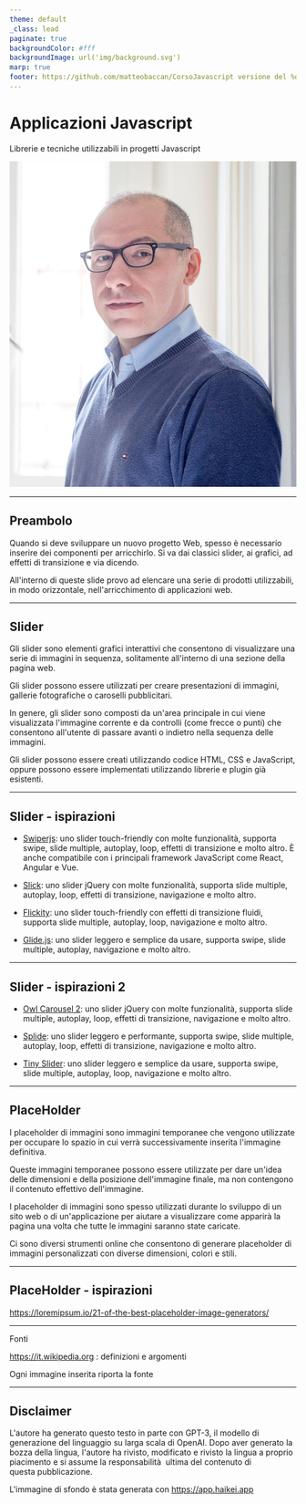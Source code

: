 ```yaml
---
theme: default
_class: lead
paginate: true
backgroundColor: #fff
backgroundImage: url('img/background.svg')
marp: true
footer: https://github.com/matteobaccan/CorsoJavascript versione del %date% %time%
---
```


# Applicazioni Javascript

Librerie e tecniche utilizzabili in progetti Javascript

![bg right](img/matteo-baccan.jpg)

<!-- _paginate: false -->
<!-- _footer: "" -->
<!-- style: "
img[alt~='center'] {
  display: block;
  margin: 0 auto;
}
h2 {
    color: #e50000;
    position: absolute;
    top: 0px;
    background-color: white;
    width: 100%;
    left: 0;
    padding: 15px 0px 0px 75px;
    height: 70px;
    border-bottom: 1px solid red;
    margin: 0px;
}
h3 {
    color: #e50000;
}
footer {
    width: 100%;
    left: 5px;
    bottom: 0;
    padding: 0 0 10px 10px;
}
" -->

---

## Preambolo

Quando si deve sviluppare un nuovo progetto Web, spesso è necessario inserire dei componenti per arricchirlo.
Si va dai classici slider, ai grafici, ad effetti di transizione e via dicendo.

All'interno di queste slide provo ad elencare una serie di prodotti utilizzabili, in modo orizzontale, nell'arricchimento di applicazioni web.

---

## Slider

Gli slider sono elementi grafici interattivi che consentono di visualizzare una serie di immagini in sequenza, solitamente all'interno di una sezione della pagina web.

Gli slider possono essere utilizzati per creare presentazioni di immagini, gallerie fotografiche o caroselli pubblicitari.

In genere, gli slider sono composti da un'area principale in cui viene visualizzata l'immagine corrente e da controlli (come frecce o punti) che consentono all'utente di passare avanti o indietro nella sequenza delle immagini.

Gli slider possono essere creati utilizzando codice HTML, CSS e JavaScript, oppure possono essere implementati utilizzando librerie e plugin già esistenti.

---

## Slider - ispirazioni

* [Swiperjs](https://swiperjs.com/demos): uno slider touch-friendly con molte funzionalità, supporta swipe, slide multiple, autoplay, loop, effetti di transizione e molto altro. È anche compatibile con i principali framework JavaScript come React, Angular e Vue.

* [Slick](https://kenwheeler.github.io/slick/): uno slider jQuery con molte funzionalità, supporta slide multiple, autoplay, loop, effetti di transizione, navigazione e molto altro.

* [Flickity](https://flickity.metafizzy.co/#feature-showcase): uno slider touch-friendly con effetti di transizione fluidi, supporta slide multiple, autoplay, loop, navigazione e molto altro.

* [Glide.js](https://glidejs.com/docs/): uno slider leggero e semplice da usare, supporta swipe, slide multiple, autoplay, navigazione e molto altro.

---

## Slider - ispirazioni 2

* [Owl Carousel 2](https://owlcarousel2.github.io/OwlCarousel2/demos/demos.html): uno slider jQuery con molte funzionalità, supporta slide multiple, autoplay, loop, effetti di transizione, navigazione e molto altro.

* [Splide](https://splidejs.com/): uno slider leggero e performante, supporta swipe, slide multiple, autoplay, loop, effetti di transizione, navigazione e molto altro.</li>

* [Tiny Slider](http://ganlanyuan.github.io/tiny-slider/demo/): uno slider leggero e semplice da usare, supporta swipe, slide multiple, autoplay, loop, navigazione e molto altro.

---

## PlaceHolder

I placeholder di immagini sono immagini temporanee che vengono utilizzate per occupare lo spazio in cui verrà successivamente inserita l'immagine definitiva.

Queste immagini temporanee possono essere utilizzate per dare un'idea delle dimensioni e della posizione dell'immagine finale, ma non contengono il contenuto effettivo dell'immagine.

I placeholder di immagini sono spesso utilizzati durante lo sviluppo di un sito web o di un'applicazione per aiutare a visualizzare come apparirà la pagina una volta che tutte le immagini saranno state caricate.

Ci sono diversi strumenti online che consentono di generare placeholder di immagini personalizzati con diverse dimensioni, colori e stili.

---

## PlaceHolder - ispirazioni

<https://loremipsum.io/21-of-the-best-placeholder-image-generators/>

---

Fonti

<https://it.wikipedia.org> : definizioni e argomenti

Ogni immagine inserita riporta la fonte

---

## Disclaimer

L'autore ha generato questo testo in parte con GPT-3, il modello di generazione del linguaggio su larga scala di OpenAI. Dopo aver generato la bozza della lingua, l'autore ha rivisto, modificato e rivisto la lingua a proprio piacimento e si assume la responsabilità  ultima del contenuto di questa pubblicazione.

L'immagine di sfondo è stata generata con <https://app.haikei.app>
